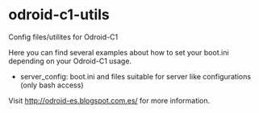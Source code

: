 # odroid-c1-utils
Config files/utilites for Odroid-C1

Here you can find several examples about how to set your boot.ini depending on your Odroid-C1 usage.

- server_config: boot.ini and files suitable for server like configurations (only bash access)

Visit http://odroid-es.blogspot.com.es/ for more information.
